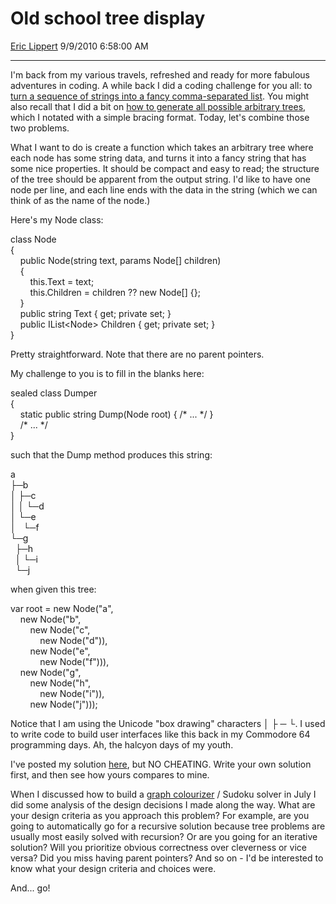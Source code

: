 <div id="page">

# Old school tree display

[Eric Lippert](https://social.msdn.microsoft.com/profile/Eric%20Lippert) 9/9/2010 6:58:00 AM

-----

<div id="content">

<div class="mine">

I'm back from my various travels, refreshed and ready for more fabulous adventures in coding. A while back I did a coding challenge for you all: to [turn a sequence of strings into a fancy comma-separated list](http://blogs.msdn.com/b/ericlippert/archive/2009/04/15/comma-quibbling.aspx). You might also recall that I did a bit on [how to generate all possible arbitrary trees](http://blogs.msdn.com/b/ericlippert/archive/tags/tree+generation/), which I notated with a simple bracing format. Today, let's combine those two problems.

What I want to do is create a function which takes an arbitrary tree where each node has some string data, and turns it into a fancy string that has some nice properties. It should be compact and easy to read; the structure of the tree should be apparent from the output string. I'd like to have one node per line, and each line ends with the data in the string (which we can think of as the name of the node.)

Here's my Node class:

<span class="code"> </span>

class Node  
{  
    public Node(string text, params Node\[\] children)  
    {  
        this.Text = text;  
        this.Children = children ?? new Node\[\] {};  
    }  
    public string Text { get; private set; }  
    public IList\<Node\> Children { get; private set; }  
}

Pretty straightforward. Note that there are no parent pointers.

My challenge to you is to fill in the blanks here:

<span class="code"> </span>

sealed class Dumper  
{  
    static public string Dump(Node root) { /\* ... \*/ }  
    /\* ... \*/  
}

such that the Dump method produces this string:

<span class="tightcode"> </span>

a  
├─b  
│ ├─c  
│ │ └─d  
│ └─e  
│   └─f  
└─g  
  ├─h  
  │ └─i  
  └─j

when given this tree:

<span class="code"> </span>

var root = new Node("a",  
    new Node("b",  
        new Node("c",  
            new Node("d")),  
        new Node("e",  
            new Node("f"))),  
    new Node("g",      
        new Node("h",  
            new Node("i")),  
        new Node("j")));

Notice that I am using the Unicode "box drawing" characters <span class="code">│ ├ ─ └</span>. I used to write code to build user interfaces like this back in my Commodore 64 programming days. Ah, the halcyon days of my youth.

I've posted my solution [here](http://blogs.msdn.com/b/ericlippert/archive/2010/09/09/eric-s-solution-for-old-school-tree-dumping.aspx), but NO CHEATING. Write your own solution first, and then see how yours compares to mine.

When I discussed how to build a [graph colourizer](http://blogs.msdn.com/b/ericlippert/archive/tags/graph+colouring/) / Sudoku solver in July I did some analysis of the design decisions I made along the way. What are your design criteria as you approach this problem? For example, are you going to automatically go for a recursive solution because tree problems are usually most easily solved with recursion? Or are you going for an iterative solution? Will you prioritize obvious correctness over cleverness or vice versa? Did you miss having parent pointers? And so on - I'd be interested to know what your design criteria and choices were.

And... go\!

</div>

</div>

</div>

